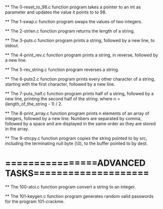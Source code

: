 ** The 0-reset_to_98.c function program takes a pointer to an int as parameter and updates the value it points to to 98.

** The 1-swap.c function program swaps the values of two integers.

** The 2-strlen.c function program returns the length of a string.

** The 3-puts.c function program prints a string, followed by a new line, to stdout.

** The 4-print_rev.c function program prints a string, in reverse, followed by a new line.

** The 5-rev_string.c function program reverses a string.

** The 6-puts2.c function program prints every other character of a string, starting with the first character, followed by a new line.

** The 7-puts_half.c function program prints half of a string, followed by a new line, printing the second half of the string. where n = (length_of_the_string - 1) / 2.

** The 8-print_array.c function program prints n elements of an array of integers, followed by a new line. Numbers are separated by comma, followed by a space and are displayed in the same order as they are stored in the array.

** The 9-strcpy.c function program copies the string pointed to by src, including the terminating null byte (\0), to the buffer pointed to by dest.


================ADVANCED TASKS====================
==================================================

** The 100-atoi.c function program convert a string to an integer.

** The 101-keygen.c function program generates random valid passwords for the program 101-crackme.

